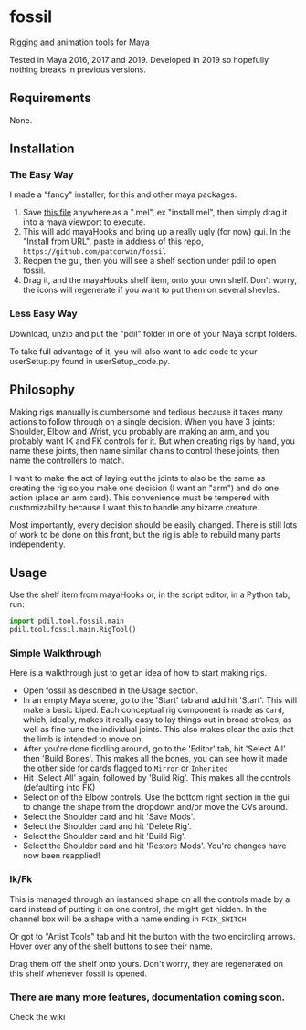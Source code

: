 # fossil
Rigging and animation tools for Maya

Tested in Maya 2016, 2017 and 2019.  Developed in 2019 so hopefully nothing breaks in previous versions.

## Requirements

None.

## Installation

### The Easy Way

I made a "fancy" installer, for this and other maya packages.

1. Save [this file](https://raw.githubusercontent.com/patcorwin/mayaHooks/master/mayaHooksInstaller.mel) anywhere as a ".mel", ex "install.mel", then simply drag it into a maya viewport to execute.
2. This will add mayaHooks and bring up a really ugly (for now) gui.  In the "Install from URL", paste in address of this repo, `https://github.com/patcorwin/fossil`
3. Reopen the gui, then you will see a shelf section under pdil to open fossil.
4. Drag it, and the mayaHooks shelf item, onto your own shelf.  Don't worry, the icons will regenerate if you want to put them on several shevles.

### Less Easy Way

Download, unzip and put the "pdil" folder in one of your Maya script folders.

To take full advantage of it, you will also want to add code to your userSetup.py found in userSetup_code.py.

## Philosophy
Making rigs manually is cumbersome and tedious because it takes many actions to follow through on a single decision.  When you have 3 joints: Shoulder, Elbow and Wrist, you probably are making an arm, and you probably want IK and FK controls for it.  But when creating rigs by hand, you name these joints, then name similar chains to control these joints, then name the controllers to match.

I want to make the act of laying out the joints to also be the same as creating the rig so you make one decision (I want an "arm") and do one action (place an arm card).  This convenience must be tempered with customizability because I want this to handle any bizarre creature.

Most importantly, every decision should be easily changed.  There is still lots of work to be done on this front, but the rig is able to rebuild many parts independently.


## Usage
Use the shelf item from mayaHooks or, in the script editor, in a Python tab, run:

```python
import pdil.tool.fossil.main
pdil.tool.fossil.main.RigTool()
```


### Simple Walkthrough

Here is a walkthrough just to get an idea of how to start making rigs.

* Open fossil as described in the Usage section.
* In an empty Maya scene, go to the 'Start' tab and add hit 'Start'.  This will make a basic biped.
  Each conceptual rig component is made as `Card`, which, ideally, makes it really easy to lay things out in broad strokes, as well as fine tune the individual joints.  This also makes clear the axis that the limb is intended to move on.
* After you're done fiddling around, go to the 'Editor' tab, hit 'Select All' then 'Build Bones'.  This makes all the bones, you can see how it made the other side for cards flagged to `Mirror` or `Inherited`
* Hit 'Select All' again, followed by 'Build Rig'.  This makes all the controls (defaulting into FK)
* Select on of the Elbow controls.  Use the bottom right section in the gui to change the shape from the dropdown and/or move the CVs around.
* Select the Shoulder card and hit 'Save Mods'.
* Select the Shoulder card and hit 'Delete Rig'.
* Select the Shoulder card and hit 'Build Rig'.
* Select the Shoulder card and hit 'Restore Mods'.  You're changes have now been reapplied!

### Ik/Fk
This is managed through an instanced shape on all the controls made by a card instead of putting it on one control, the might get hidden.  In the channel box will be a shape with a name ending in `FKIK_SWITCH`

Or got to "Artist Tools" tab and hit the button with the two encircling arrows.  Hover over any of the shelf buttons to see their name.

Drag them off the shelf onto yours.  Don't worry, they are regenerated on this shelf whenever fossil is opened.

### There are many more features, documentation coming soon.

Check the wiki